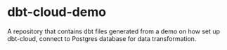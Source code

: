 # dbt-cloud-demo
A repository that contains dbt files generated from a demo on how set up dbt-cloud, connect to Postgres database for data transformation.

